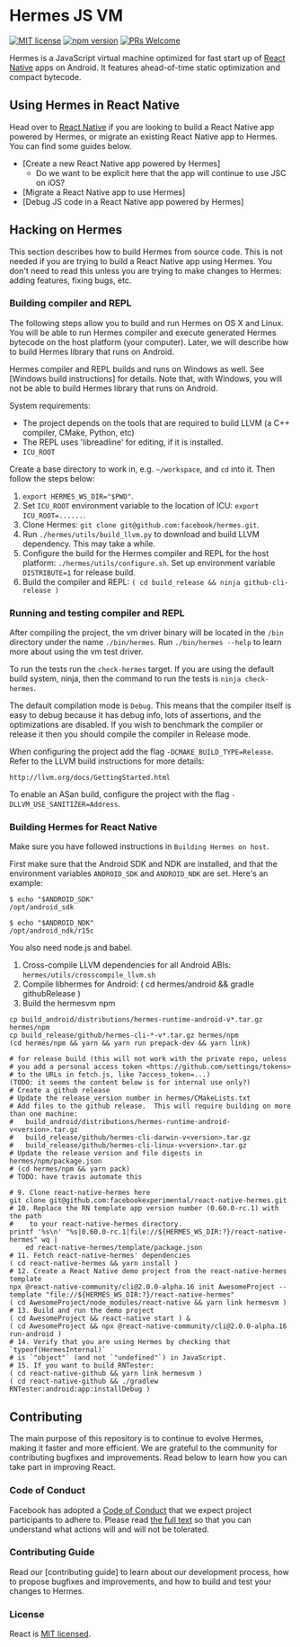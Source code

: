 # Hermes JS VM
[![MIT license](https://img.shields.io/badge/license-MIT-blue.svg)](https://github.com/facebook/hermes/blob/master/LICENSE)
[![npm version](https://img.shields.io/npm/v/hermesvm.svg?style=flat)](https://www.npmjs.com/package/hermesvm)
[![PRs Welcome](https://img.shields.io/badge/PRs-welcome-brightgreen.svg)](https://github.com/facebook/hermes/blob/master/CONTRIBUTING.md)

Hermes is a JavaScript virtual machine optimized for fast start up of
[React Native](https://facebook.github.io/react-native/) apps on Android.
It features ahead-of-time static optimization and compact bytecode.

## Using Hermes in React Native

Head over to [React Native](https://facebook.github.io/react-native/)
if you are looking to build a React Native app powered by Hermes,
or migrate an existing React Native app to Hermes. You can find some
guides below.

* [Create a new React Native app powered by Hermes]
  * Do we want to be explicit here that the app will continue to use JSC on iOS?
* [Migrate a React Native app to use Hermes]
* [Debug JS code in a React Native app powered by Hermes]

## Hacking on Hermes

This section describes how to build Hermes from source code.
This is not needed if you are trying to build a React Native
app using Hermes. You don't need to read this unless you are trying to
make changes to Hermes: adding features, fixing bugs, etc.

### Building compiler and REPL

The following steps allow you to build and run Hermes on OS X and Linux.
You will be able to run Hermes compiler and execute generated Hermes bytecode
on the host platform (your computer). Later, we will describe how to build
Hermes library that runs on Android.

Hermes compiler and REPL builds and runs on Windows as well. See [Windows build
instructions] for details.
Note that, with Windows, you will not be able to build Hermes library that runs on Android.

System requirements:

* The project depends on the tools that are required to build LLVM (a C++ compiler, CMake, Python, etc)
* The REPL uses 'libreadline' for editing, if it is installed.
* `ICU_ROOT`

Create a base directory to work in, e.g. `~/workspace`, and `cd` into it. Then
follow the steps below:

1. `export HERMES_WS_DIR="$PWD"`.
2. Set `ICU_ROOT` environment variable to the location of ICU:
   `export ICU_ROOT=......`.
3. Clone Hermes: `git clone git@github.com:facebook/hermes.git`.
4. Run `./hermes/utils/build_llvm.py` to download and build LLVM dependency.
   This may take a while.
5. Configure the build for the Hermes compiler and REPL for the host platform:
   `./hermes/utils/configure.sh`. Set up environment variable `DISTRIBUTE=1`
   for release build.
6. Build the compiler and REPL: `( cd build_release && ninja github-cli-release )`

### Running and testing compiler and REPL

After compiling the project, the vm driver binary will be located in the `/bin`
directory under the name `./bin/hermes`.  Run `./bin/hermes --help` to learn
more about using the vm test driver.

To run the tests run the `check-hermes` target. If you are using the default
build system, ninja, then the command to run the tests is `ninja check-hermes`.

The default compilation mode is `Debug`. This means that the compiler itself is
easy to debug because it has debug info, lots of assertions, and the
optimizations are disabled. If you wish to benchmark the compiler or release it
then you should compile the compiler in Release mode.

When configuring the project add the flag `-DCMAKE_BUILD_TYPE=Release`. Refer to
the LLVM build instructions for more details:

    http://llvm.org/docs/GettingStarted.html

To enable an ASan build, configure the project with the flag
`-DLLVM_USE_SANITIZER=Address`.

### Building Hermes for React Native

Make sure you have followed instructions in `Building Hermes on host`.

First make sure that the Android SDK and NDK are installed, and that the
environment variables `ANDROID_SDK` and `ANDROID_NDK` are set. Here's an
example:

```
$ echo "$ANDROID_SDK"
/opt/android_sdk

$ echo "$ANDROID_NDK"
/opt/android_ndk/r15c
```

You also need node.js and babel.

1. Cross-compile LLVM dependencies for all Android ABIs: `hermes/utils/crosscompile_llvm.sh`
2. Compile libhermes for Android: ( cd hermes/android && gradle githubRelease )
3. Build the hermesvm npm

```
cp build_android/distributions/hermes-runtime-android-v*.tar.gz hermes/npm
cp build_release/github/hermes-cli-*-v*.tar.gz hermes/npm
(cd hermes/npm && yarn && yarn run prepack-dev && yarn link)

# for release build (this will not work with the private repo, unless
# you add a personal access token <https://github.com/settings/tokens>
# to the URLs in fetch.js, like ?access_token=...)
(TODO: it seems the content below is for internal use only?)
# Create a github release
# Update the release_version number in hermes/CMakeLists.txt
# Add files to the github release.  This will require building on more than one machine:
#   build_android/distributions/hermes-runtime-android-v<version>.tar.gz
#   build_release/github/hermes-cli-darwin-v<version>.tar.gz
#   build_release/github/hermes-cli-linux-v<version>.tar.gz
# Update the release version and file digests in hermes/npm/package.json
# (cd hermes/npm && yarn pack)
# TODO: have travis automate this

# 9. Clone react-native-hermes here
git clone git@github.com:facebookexperimental/react-native-hermes.git
# 10. Replace the RN template app version number (0.60.0-rc.1) with the path
#    to your react-native-hermes directory.
printf '%s\n' "%s|0.60.0-rc.1|file://${HERMES_WS_DIR:?}/react-native-hermes" wq |
    ed react-native-hermes/template/package.json
# 11. Fetch react-native-hermes' dependencies
( cd react-native-hermes && yarn install )
# 12. Create a React Native demo project from the react-native-hermes template
npx @react-native-community/cli@2.0.0-alpha.16 init AwesomeProject --template "file://${HERMES_WS_DIR:?}/react-native-hermes"
( cd AwesomeProject/node_modules/react-native && yarn link hermesvm )
# 13. Build and run the demo project
( cd AwesomeProject && react-native start ) &
( cd AwesomeProject && npx @react-native-community/cli@2.0.0-alpha.16 run-android )
# 14. Verify that you are using Hermes by checking that `typeof(HermesInternal)`
# is `"object"` (and not `"undefined"`) in JavaScript.
# 15. If you want to build RNTester:
( cd react-native-github && yarn link hermesvm )
( cd react-native-github && ./gradlew RNTester:android:app:installDebug )
```

## Contributing

The main purpose of this repository is to continue to evolve Hermes, making it faster and more efficient. We are grateful to the community for contributing bugfixes and improvements. Read below to learn how you can take part in improving React.

### Code of Conduct

Facebook has adopted a [Code of Conduct](./CODE_OF_CONDUCT) that we expect project participants to adhere to. Please read [the full text](https://code.fb.com/codeofconduct) so that you can understand what actions will and will not be tolerated.

### Contributing Guide

Read our [contributing guide] to learn about our development process, how to propose bugfixes and improvements, and how to build and test your changes to Hermes.

### License

React is [MIT licensed](./LICENSE).
